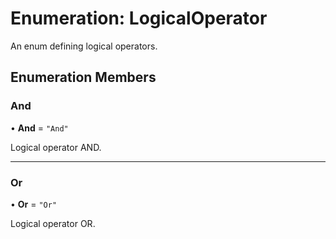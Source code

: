 # Enumeration: LogicalOperator

An enum defining logical operators.

## Enumeration Members

### And

• **And** = ``"And"``

Logical operator AND.

___

### Or

• **Or** = ``"Or"``

Logical operator OR.
